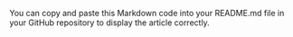 
You can copy and paste this Markdown code into your README.md file in your GitHub repository to display the article correctly.
